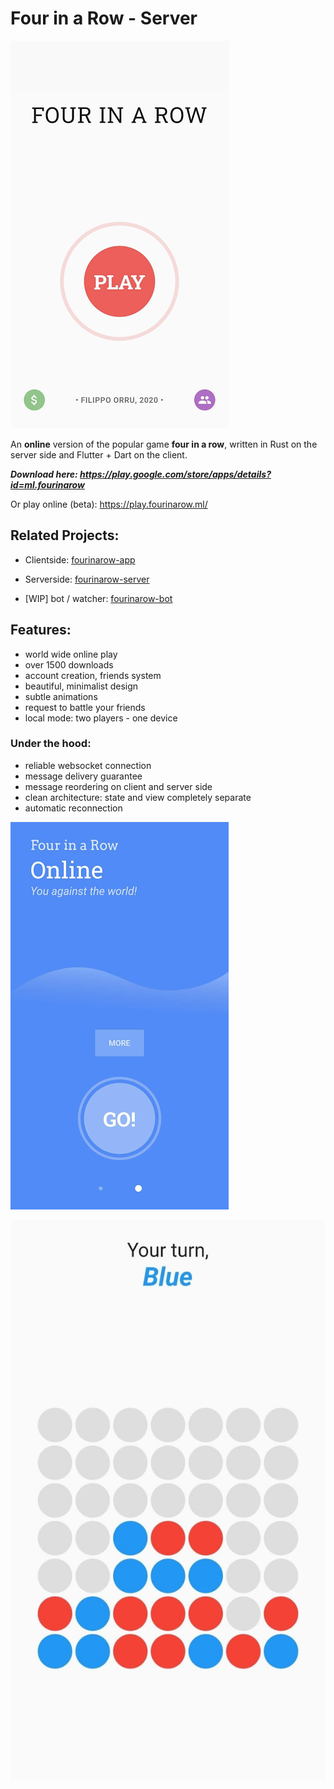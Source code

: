 # Four in a Row - Server

![Screenshot of main screen](screenshots/1.png)

An **online** version of the popular game **four in a row**, written in Rust on the server side and Flutter + Dart on the client.

***Download here: https://play.google.com/store/apps/details?id=ml.fourinarow***

Or play online (beta): https://play.fourinarow.ml/

## Related Projects:
- Clientside: [fourinarow-app](https://github.com/ffactory-ofcl/fourinarow-app)

- Serverside: [fourinarow-server](https://github.com/ffactory-ofcl/fourinarow-server)

- \[WIP\] bot / watcher: [fourinarow-bot](https://github.com/ffactory-ofcl/fourinarow-bot)

## Features:
- world wide online play
- over 1500 downloads
- account creation, friends system
- beautiful, minimalist design
- subtle animations
- request to battle your friends
- local mode: two players - one device

### Under the hood:
- reliable websocket connection
- message delivery guarantee
- message reordering on client and server side
- clean architecture: state and view completely separate
- automatic reconnection

![Screenshot of play selection](screenshots/2.png)

![Screenshot of play](screenshots/3.png)